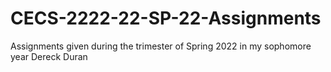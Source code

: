 # CECS-2222-22-SP-22-Assignments
Assignments given during the trimester of Spring 2022 in my sophomore year
Dereck Duran
